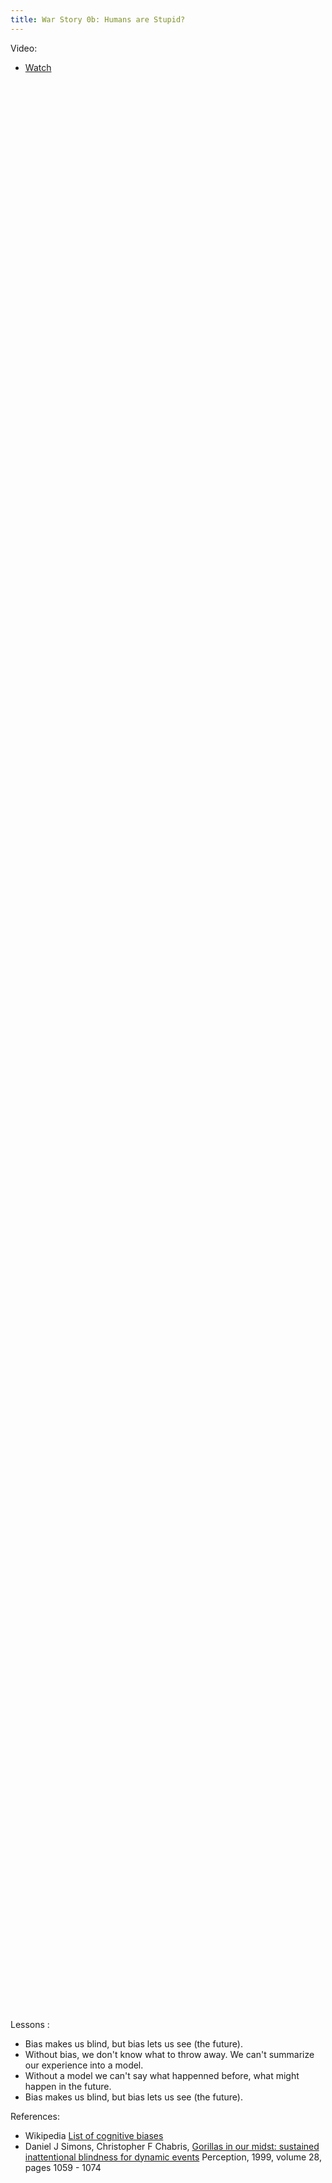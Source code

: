 ```yaml
---
title: War Story 0b: Humans are Stupid?
---
```


Video:

- [Watch](https://www.youtube.com/watch?v=vJG698U2Mvo)

<p>&nbsp; </p><p>&nbsp; </p><p>&nbsp; </p><p>&nbsp; </p><p>&nbsp; </p><p>&nbsp; </p><p>&nbsp; </p><p>&nbsp; </p><p>&nbsp; </p><p>&nbsp;</p>
<p>&nbsp; </p><p>&nbsp; </p><p>&nbsp; </p><p>&nbsp; </p><p>&nbsp; </p><p>&nbsp; </p><p>&nbsp; </p><p>&nbsp; </p><p>&nbsp; </p><p>&nbsp;</p>
<p>&nbsp; </p><p>&nbsp; </p><p>&nbsp; </p><p>&nbsp; </p><p>&nbsp; </p><p>&nbsp; </p><p>&nbsp; </p><p>&nbsp; </p><p>&nbsp; </p><p>&nbsp;</p>
<p>&nbsp; </p><p>&nbsp; </p><p>&nbsp; </p><p>&nbsp; </p><p>&nbsp; </p><p>&nbsp; </p><p>&nbsp; </p><p>&nbsp; </p><p>&nbsp; </p><p>&nbsp;</p>
<p>&nbsp; </p><p>&nbsp; </p><p>&nbsp; </p><p>&nbsp; </p><p>&nbsp; </p><p>&nbsp; </p><p>&nbsp; </p><p>&nbsp; </p><p>&nbsp; </p><p>&nbsp;</p>
<p>&nbsp; </p><p>&nbsp; </p><p>&nbsp; </p><p>&nbsp; </p><p>&nbsp; </p><p>&nbsp; </p><p>&nbsp; </p><p>&nbsp; </p><p>&nbsp; </p><p>&nbsp;</p>
<p>&nbsp; </p><p>&nbsp; </p><p>&nbsp; </p><p>&nbsp; </p><p>&nbsp; </p><p>&nbsp; </p><p>&nbsp; </p><p>&nbsp; </p><p>&nbsp; </p><p>&nbsp;</p>
<p>&nbsp; </p><p>&nbsp; </p><p>&nbsp; </p><p>&nbsp; </p><p>&nbsp; </p><p>&nbsp; </p><p>&nbsp; </p><p>&nbsp; </p><p>&nbsp; </p><p>&nbsp;</p>
<p>&nbsp; </p><p>&nbsp; </p><p>&nbsp; </p><p>&nbsp; </p><p>&nbsp; </p><p>&nbsp; </p><p>&nbsp; </p><p>&nbsp; </p><p>&nbsp; </p><p>&nbsp;</p>
<p>&nbsp; </p><p>&nbsp; </p><p>&nbsp; </p><p>&nbsp; </p><p>&nbsp; </p><p>&nbsp; </p><p>&nbsp; </p><p>&nbsp; </p><p>&nbsp; </p><p>&nbsp;</p>

Lessons :

- Bias makes us blind, but bias lets us see (the future).
- Without bias, we don't know what to throw away. We can't summarize our experience into a model.
- Without a model we can't say what happenned before, what might happen in the future.
- Bias makes us blind, but bias lets us see (the future).

References:

- Wikipedia [List of cognitive biases](https://en.wikipedia.org/wiki/List_of_cognitive_biases)
- Daniel J Simons, Christopher F Chabris, 
  [Gorillas in our midst: sustained inattentional 
   blindness for dynamic events](http://www.chabris.com/Simons1999.pdf)
  Perception, 1999, volume 28, pages 1059 - 1074

